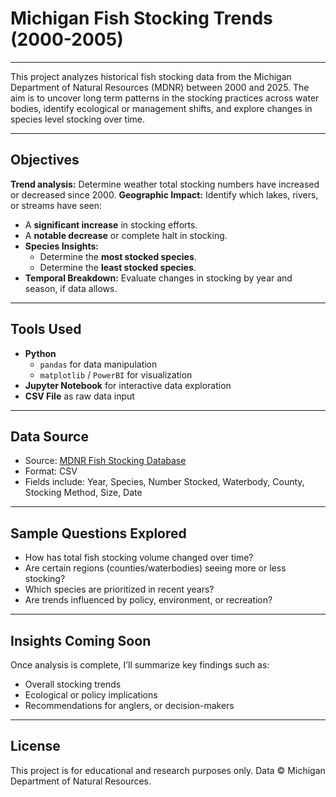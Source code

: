 # Michigan Fish Stocking Trends (2000-2005)

---

This project analyzes historical fish stocking data from the Michigan Department of Natural Resources (MDNR) between 2000 and 2025. The aim is to uncover long term patterns in the stocking practices across water bodies, identify ecological or management shifts, and explore changes in species level stocking over time.

---

## Objectives
**Trend analysis:** Determine weather total stocking numbers have increased or decreased since 2000.
**Geographic Impact:** Identify which lakes, rivers, or streams have seen:
  - A **significant increase** in stocking efforts.
  - A **notable decrease** or complete halt in stocking.
- **Species Insights:**
  - Determine the **most stocked species**.
  - Determine the **least stocked species**.
- **Temporal Breakdown:** Evaluate changes in stocking by year and season, if data allows.

---

## Tools Used

- **Python**
  - `pandas` for data manipulation
  - `matplotlib` / `PowerBI` for visualization
- **Jupyter Notebook** for interactive data exploration
- **CSV File** as raw data input

---

## Data Source

- Source: [MDNR Fish Stocking Database](https://www.dnr.state.mi.us/fishstock/)
- Format: CSV
- Fields include: Year, Species, Number Stocked, Waterbody, County, Stocking Method, Size, Date

---

## Sample Questions Explored

- How has total fish stocking volume changed over time?
- Are certain regions (counties/waterbodies) seeing more or less stocking?
- Which species are prioritized in recent years?
- Are trends influenced by policy, environment, or recreation?

---

## Insights Coming Soon

Once analysis is complete, I’ll summarize key findings such as:
- Overall stocking trends
- Ecological or policy implications
- Recommendations for anglers, or decision-makers

---

## License

This project is for educational and research purposes only. Data © Michigan Department of Natural Resources.